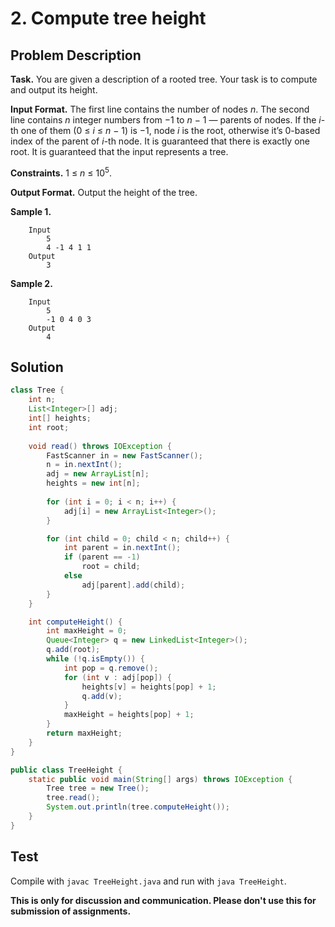 # 2. Compute tree height

## Problem Description

**Task.** You are given a description of a rooted tree. Your task is to compute and output its height.

**Input Format.** The first line contains the number of nodes _n_. The second line contains _n_ integer numbers from −1 to _n_ − 1 — parents of nodes. If the _i_-th one of them (0 ≤ _i_ ≤ _n_ − 1) is −1, node _i_ is the root, otherwise it’s 0-based index of the parent of _i_-th node. It is guaranteed that there is exactly one root. It is guaranteed that the input represents a tree.

**Constraints.** 1 ≤ _n_ ≤ 10<sup>5</sup>.

**Output Format.** Output the height of the tree.

**Sample 1.**

```
    Input
        5
        4 -1 4 1 1
    Output
        3
```

**Sample 2.**

```
    Input
        5
        -1 0 4 0 3
    Output
        4
```


## Solution

```java
class Tree {
    int n;
    List<Integer>[] adj;
    int[] heights;
    int root;
    
    void read() throws IOException {
        FastScanner in = new FastScanner();
        n = in.nextInt();
        adj = new ArrayList[n];
        heights = new int[n];
        
        for (int i = 0; i < n; i++) {
            adj[i] = new ArrayList<Integer>();
        }

        for (int child = 0; child < n; child++) {
            int parent = in.nextInt();
            if (parent == -1)
                root = child;
            else
                adj[parent].add(child);
        }
    }

    int computeHeight() {
        int maxHeight = 0;
        Queue<Integer> q = new LinkedList<Integer>();
        q.add(root);
        while (!q.isEmpty()) {
            int pop = q.remove();
            for (int v : adj[pop]) {
                heights[v] = heights[pop] + 1;
                q.add(v);
            }
            maxHeight = heights[pop] + 1;
        }
        return maxHeight;
    }
}
```

```java
public class TreeHeight {
    static public void main(String[] args) throws IOException {
        Tree tree = new Tree();
        tree.read();
        System.out.println(tree.computeHeight());
    }
}
```

## Test

Compile with `javac TreeHeight.java` and run with `java TreeHeight`.


**This is only for discussion and communication. Please don't use this for submission of assignments.**